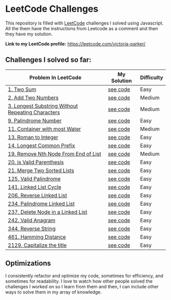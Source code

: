 # LeetCode Challenges
This repository is filled with [LeetCode](https://leetcode.com/problemset/all/) challenges I solved using Javascript. All the them have the instructions from Leetcode as a comment and then they have my solution.

**Link to my LeetCode profile:** https://leetcode.com/victoria-parker/

## Challenges I solved so far:

| Problem In LeetCode                                                                                                                | My Solution                                                                                                                                | Difficulty |
|------------------------------------------------------------------------------------------------------------------------------------|--------------------------------------------------------------------------------------------------------------------------------------------|------------|
| [1. Two Sum](https://leetcode.com/problems/two-sum/)                                                                               | [see code](https://github.com/victoria-parker/LeetCode/tree/master/solutions/1.two-sum.js)                                        | Easy       |
| [2. Add Two Numbers](https://leetcode.com/problems/add-two-numbers/)                                                               | [see code](https://github.com/victoria-parker/LeetCode/tree/master/solutions/2.add-two-numbers.js)                                | Medium     |
| [3. Longest Substring Without Repeating Characters](https://leetcode.com/problems/longest-substring-without-repeating-characters/) | [see code](https://github.com/victoria-parker/LeetCode/tree/master/solutions/3.longest-substring-without-repeating-characters.js) | Medium     |
| [9. Palindrome Number](https://leetcode.com/problems/palindrome-number/)                                                           | [see code](https://github.com/victoria-parker/LeetCode/tree/master/solutions/9.palindrome-number.js)                              | Easy       |
| [11. Container with most Water](https://leetcode.com/problems/container-with-most-water/)                                                            | [see code](https://github.com/victoria-parker/LeetCode/blob/master/solutions/11.container-with-most-water.js)                              | Medium       |
| [13. Roman to Integer](https://leetcode.com/problems/roman-to-integer/)                                                            | [see code](https://github.com/victoria-parker/LeetCode/tree/master/solutions/13.roman-to-integet.js)                              | Easy       |
| [14. Longest Common Prefix](https://leetcode.com/problems/longest-common-prefix/)                                                  | [see code](https://github.com/victoria-parker/LeetCode/tree/master/solutions/14.longest-common-prefix.js)                         | Easy       |
| [19. Remove Nth Node From End of List](https://leetcode.com/problems/remove-nth-node-from-end-of-list/)                            | [see code](https://github.com/victoria-parker/LeetCode/tree/master/solutions/19.remove-nth-node-from-end-of-list.js)              | Medium     |
| [20. is Valid Parenthesis](https://leetcode.com/problems/valid-parentheses/)                                                | [see code](https://github.com/victoria-parker/LeetCode/tree/master/solutions/21.is-valid.js)                        | Easy       |
| [21. Merge Two Sorted Lists](https://leetcode.com/problems/merge-two-sorted-lists/)                                                | [see code](https://github.com/victoria-parker/LeetCode/tree/master/solutions/21.merge-two-sorted-lists.js)                        | Easy       |
| [125. Valid Palindrome](https://leetcode.com/problems/valid-palindrome/)                                                         | [see code](https://github.com/victoria-parker/LeetCode/blob/master/solutions/125.valid-palindrome.js)                            | Easy       |
| [141. Linked List Cycle](https://leetcode.com/problems/linked-list-cycle/)                                                         | [see code](https://github.com/victoria-parker/LeetCode/blob/master/solutions/141.linked-list-cycle.js)                            | Easy       |
| [206. Reverse Linked List](https://leetcode.com/problems/reverse-linked-list/)                                                     | [see code](https://github.com/victoria-parker/LeetCode/blob/master/solutions/206.reverse-linked-list.js)                          | Easy       |
| [234. Palindrome Linked List](https://leetcode.com/problems/palindrome-linked-list/)                                               | [see code](https://github.com/victoria-parker/LeetCode/blob/master/solutions/234.palindrome-linked-list.js)                       | Easy       |
| [237. Delete Node in a Linked List](https://leetcode.com/problems/delete-node-in-a-linked-list/)                                   | [see code](https://github.com/victoria-parker/LeetCode/blob/master/solutions/237.delete-a-node-in-a-linked-list.js)               | Easy       |
| [242. Valid Anagram](https://leetcode.com/problems/valid-anagram/)                                   | [see code](https://github.com/victoria-parker/LeetCode/blob/master/solutions/242.valid-anagram.js)               | Easy       |
| [344. Reverse String](https://leetcode.com/problems/reverse-string/)                                   | [see code](https://github.com/victoria-parker/LeetCode/blob/master/solutions/344.reverse-string.js)               | Easy       |
| [461. Hamming Distance](https://leetcode.com/problems/hamming-distance/)                                   | [see code](https://github.com/victoria-parker/LeetCode/blob/master/solutions/461.hamming-distance.js)               | Easy       |
| [2129. Capitalize the title](https://leetcode.com/problems/capitalize-the-title/)                                   | [see code](https://github.com/victoria-parker/LeetCode/blob/master/solutions/2129.capitalize-the-title.js)               | Easy       |


## Optimizations

I consistently refactor and optimize my code, sometimes for efficiency, and sometimes for readability. I love to watch how other people solved the challenges I worked on so I learn from them and then, I can include other ways to solve them in my array of knowledge.
